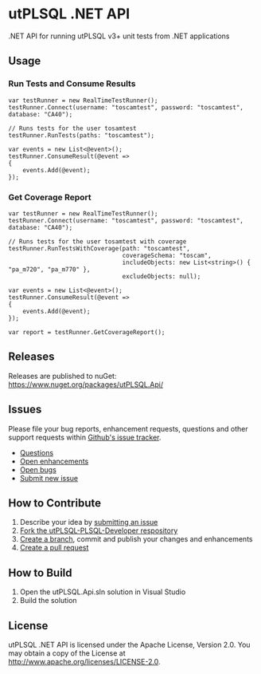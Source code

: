 # utPLSQL .NET API
.NET API for running utPLSQL v3+ unit tests from .NET applications

## Usage

### Run Tests and Consume Results

    var testRunner = new RealTimeTestRunner();
    testRunner.Connect(username: "toscamtest", password: "toscamtest", database: "CA40");

    // Runs tests for the user tosamtest
    testRunner.RunTests(paths: "toscamtest");

    var events = new List<@event>();
    testRunner.ConsumeResult(@event =>
    {
        events.Add(@event);
    });

### Get Coverage Report

    var testRunner = new RealTimeTestRunner();
    testRunner.Connect(username: "toscamtest", password: "toscamtest", database: "CA40");

    // Runs tests for the user tosamtest with coverage 
    testRunner.RunTestsWithCoverage(path: "toscamtest",
                                    coverageSchema: "toscam",
                                    includeObjects: new List<string>() { "pa_m720", "pa_m770" },
                                    excludeObjects: null);

    var events = new List<@event>();
    testRunner.ConsumeResult(@event =>
    {
        events.Add(@event);
    });

    var report = testRunner.GetCoverageReport();

## Releases
Releases are published to nuGet: https://www.nuget.org/packages/utPLSQL.Api/

## Issues

Please file your bug reports, enhancement requests, questions and other support requests within [Github's issue tracker](https://help.github.com/articles/about-issues/).

* [Questions](https://github.com/utPLSQL/utPLSQL-dotnet-api/issues?q=is%3Aissue+label%3Aquestion)
* [Open enhancements](https://github.com/utPLSQL/utPLSQL-dotnet-api/issues?q=is%3Aopen+is%3Aissue+label%3Aenhancement)
* [Open bugs](https://github.com/utPLSQL/utPLSQL-dotnet-api/issues?q=is%3Aopen+is%3Aissue+label%3Abug)
* [Submit new issue](https://github.com/utPLSQL/utPLSQL-dotnet-api/issues/new)

## How to Contribute

1. Describe your idea by [submitting an issue](https://github.com/utPLSQL/utPLSQL-dotnet-api/issues/new)
2. [Fork the utPLSQL-PLSQL-Developer respository](https://github.com/utPLSQL/utPLSQL-dotnet-api/fork)
3. [Create a branch](https://help.github.com/articles/creating-and-deleting-branches-within-your-repository/), commit and publish your changes and enhancements
4. [Create a pull request](https://help.github.com/articles/creating-a-pull-request/)

## How to Build

1. Open the utPLSQL.Api.sln solution in Visual Studio
2. Build the solution

## License

utPLSQL .NET API is licensed under the Apache License, Version 2.0.
You may obtain a copy of the License at <http://www.apache.org/licenses/LICENSE-2.0>.


